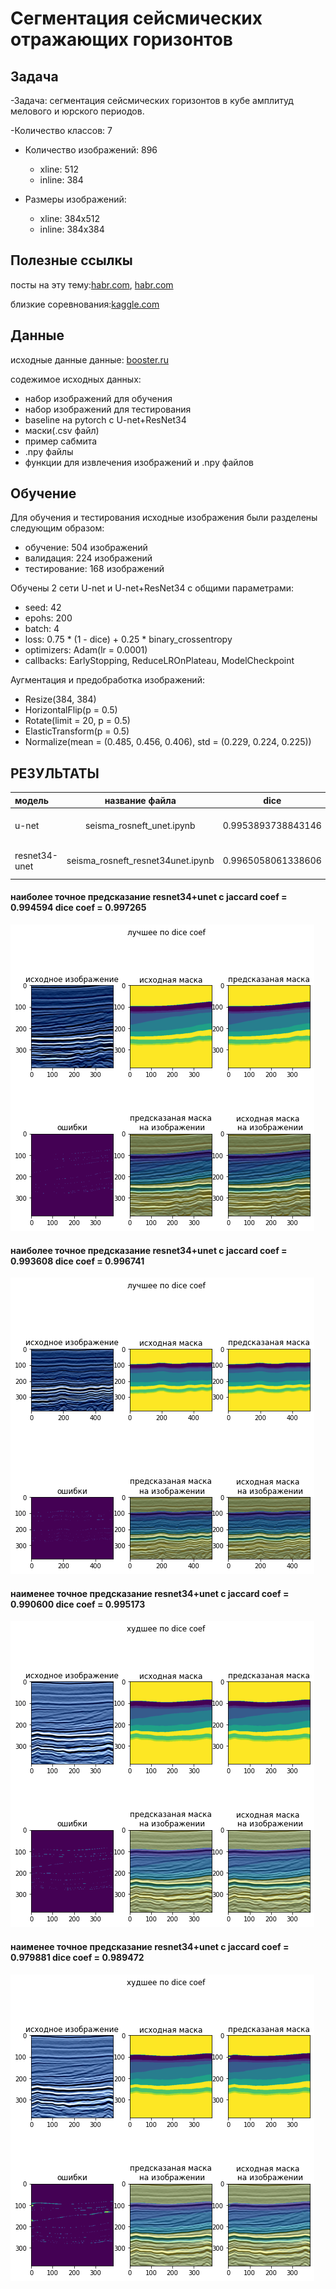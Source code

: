 # Сегментация сейсмических отражающих горизонтов
## Задача
-Задача: сегментация сейсмических горизонтов в кубе амплитуд мелового и юрского периодов.


-Количество классов: 7

- Количество изображений: 896
  - xline:  512
  - inline:  384
  
- Размеры изображений:
  - xline: 384x512
  - inline:  384х384

## Полезные ссылкы
посты на эту тему:[habr.com](https://habr.com/ru/company/ods/blog/482780/),
[habr.com](https://habr.com/ru/company/ods/blog/488852/)


близкие соревнования:[kaggle.com](https://www.kaggle.com/c/tgs-salt-identification-challenge)


## Данные

исходные данные данные: [booster.ru](https://boosters.pro/championship/rsc_sandbox/overview)



содежимое исходных данных:
+ набор изображений для обучения
+ набор изображений для тестирования
+ baseline на pytorch с U-net+ResNet34
+ маски(.csv файл)
+ пример сабмита
+ .npy файлы
+ функции для извлечения изображений и .npy файлов


## Обучение

Для обучения и тестирования исходные изображения были разделены следующим образом: 
+ обучение: 504 изображений
+ валидация: 224 изображений
+ тестирование: 168 изображений

Обучены 2 сети U-net и U-net+ResNet34 c общими параметрами:
+ seed: 42
+ epohs: 200 
+ batch: 4
+ loss: 0.75 * (1 - dice) + 0.25 * binary_crossentropy
+ optimizers: Adam(lr = 0.0001)
+ callbacks: EarlyStopping, ReduceLROnPlateau, ModelCheckpoint

Аугментaция и предобработка изображений:
+ Resize(384, 384)
+ HorizontalFlip(p = 0.5)
+ Rotate(limit = 20, p = 0.5)
+ ElasticTransform(p = 0.5)
+ Normalize(mean = (0.485, 0.456, 0.406), std = (0.229, 0.224, 0.225))



## РЕЗУЛЬТАТЫ

|модель|название файла|dice|jaccard|эпох|время|
|:------|:--------:|:-----:|:--------:|:-------:|-------:|
|u-net|seisma_rosneft_unet.ipynb|0.9953893738843146|0.9910568839737347|107|3ч 45м 8с|
|resnet34-unet|seisma_rosneft_resnet34unet.ipynb|0.9965058061338606|0.9931607264138403|183|6ч 38м 23с|




#### наиболее точное предсказание resnet34+unet c jaccard coef = 0.994594 	  dice coef = 0.997265
![наиболее точное предсказание resnet34+unet](https://raw.githubusercontent.com/Sugakusha/seimic_challenge/master/pic/best_dice_resnet.png )
#### наиболее точное предсказание resnet34+unet c jaccard coef = 0.993608 	  dice coef = 0.996741
![наиболее точное предсказание unet](https://raw.githubusercontent.com/Sugakusha/seimic_challenge/master/pic/best_dice_unet.png)
#### наименее точное предсказание resnet34+unet c jaccard coef = 0.990600 	  dice coef = 0.995173
![наименее точное предсказание resnet34+unet](https://raw.githubusercontent.com/Sugakusha/seimic_challenge/master/pic/worst_dice_resnet.png)
#### наименее точное предсказание resnet34+unet c jaccard coef = 0.979881 	   dice coef = 0.989472
![наименее точное предсказание runet](https://raw.githubusercontent.com/Sugakusha/seimic_challenge/master/pic/worst_dice_unet.png)
